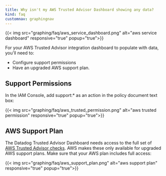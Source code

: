 ```yaml
---
title: Why isn't my AWS Trusted Advisor Dashboard showing any data?
kind: faq
customnav: graphingnav
---
```


{{< img src="graphing/faq/aws_service_dashboard.png" alt="aws service dashboard" responsive="true" popup="true">}}

For your AWS Trusted Advisor integration dashboard to populate with data, you'll need to:

* Configure support permissions
* Have an upgraded AWS support plan. 

## Support Permissions

In the IAM Console, add support:* as an action in the policy document text box:

{{< img src="graphing/faq/aws_trusted_permission.png" alt="aws trusted permission" responsive="true" popup="true">}}

## AWS Support Plan

The Datadog Trusted Advisor Dashboard needs access to the full set of [AWS Trusted Advisor checks](https://aws.amazon.com/premiumsupport/trustedadvisor/). AWS makes these only available for upgraded AWS support plans. Make sure that your AWS plan includes full access:

{{< img src="graphing/faq/aws_support_plan.png" alt="aws support plan" responsive="true" popup="true">}}
